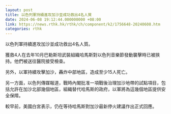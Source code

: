 ```yaml
---
layout: post
title: 以色列軍持續進攻加沙並成功救出4名人質
date: 2024-06-08 19:12:44.000000000 +08:00
link: https://news.rthk.hk/rthk/ch/component/k2/1756648-20240608.htm
categories: rthk
---
```


以色列軍持續進攻加沙並成功救出4名人質。

獲救4人在去年10月巴勒斯坦武裝組織哈馬斯對以色列音樂節發動襲擊時已被挾持。他們被送往醫院接受檢查。

另外，以軍持續攻擊加沙，轟炸中部地區，造成至少15人死亡。 

另一方面，以色列傳媒報道，戰時內閣批准一項戰後治理加沙地帶的試點項目，包括允許在加沙北部幾個地區，組織替代哈馬斯的政府，以軍將為這幾個地區提供安全保障。

較早前，美國白宮表示，仍在等待哈馬斯對加沙最新停火建議作出正式回應。
